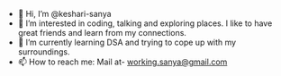 - 👋 Hi, I’m @keshari-sanya
- 👀 I’m interested in coding, talking and exploring places. I like to have great friends and learn from my connections.
- 🌱 I’m currently learning DSA and trying to cope up with my surroundings.
- 📫 How to reach me: Mail at- working.sanya@gmail.com

<!---
keshari-sanya/keshari-sanya is a ✨ special ✨ repository because its `README.md` (this file) appears on your GitHub profile.
You can click the Preview link to take a look at your changes.
--->
